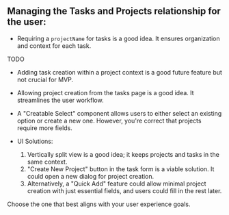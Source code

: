 
## Managing the Tasks and Projects relationship for the user:

* Requiring a `projectName` for tasks is a good idea. It ensures organization and context for each task.

TODO

* Adding task creation within a project context is a good future feature but not crucial for MVP.
* Allowing project creation from the tasks page is a good idea. It streamlines the user workflow.
* A "Creatable Select" component allows users to either select an existing option or create a new one. However, you're correct that projects require more fields.
* UI Solutions:

  1. Vertically split view is a good idea; it keeps projects and tasks in the same context.
  2. "Create New Project" button in the task form is a viable solution. It could open a new dialog for project creation.
  3. Alternatively, a "Quick Add" feature could allow minimal project creation with just essential fields, and users could fill in the rest later.

Choose the one that best aligns with your user experience goals.
